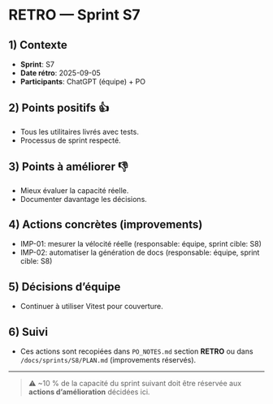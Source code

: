 # RETRO — Sprint S7

## 1) Contexte

- **Sprint**: S7
- **Date rétro**: 2025-09-05
- **Participants**: ChatGPT (équipe) + PO

## 2) Points positifs 👍

- Tous les utilitaires livrés avec tests.
- Processus de sprint respecté.

## 3) Points à améliorer 👎

- Mieux évaluer la capacité réelle.
- Documenter davantage les décisions.

## 4) Actions concrètes (improvements)

- IMP-01: mesurer la vélocité réelle (responsable: équipe, sprint cible: S8)
- IMP-02: automatiser la génération de docs (responsable: équipe, sprint cible: S8)

## 5) Décisions d’équipe

- Continuer à utiliser Vitest pour couverture.

## 6) Suivi

- Ces actions sont recopiées dans `PO_NOTES.md` section **RETRO** ou dans `/docs/sprints/S8/PLAN.md` (improvements réservés).

---

> ⚠️ ~10 % de la capacité du sprint suivant doit être réservée aux **actions d’amélioration** décidées ici.
